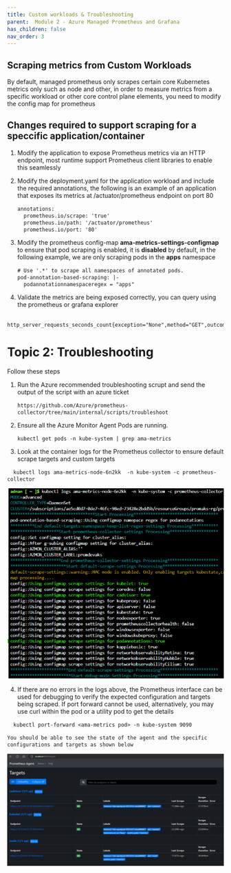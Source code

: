 ```yaml
---
title: Custom workloads & Troubleshooting
parent:  Module 2 - Azure Managed Prometheus and Grafana
has_children: false
nav_order: 3
---
```


## Scraping metrics from Custom Workloads

By default, managed prometheus only scrapes certain core Kubernetes metrics only such as node and other, in order to measure metrics from a specific workload or other core control plane elements, you need to modify the config map for prometheus

## Changes required to support scraping for a speccific application/container

1. Modify the application to expose Prometheus metrics via an HTTP endpoint, most runtime support Prometheus client libraries to enable this seamlessly

2. Modify the deployment.yaml for the application workload and include the required annotations, the following is an example of an application that exposes its metrics at /actuator/prometheus endpoint on port 80

    ```
   annotations:
      prometheus.io/scrape: 'true'
      prometheus.io/path: '/actuator/prometheus'
      prometheus.io/port: '80'
    ```
3. Modify the prometheus config-map **ama-metrics-settings-configmap** to ensure that pod scraping is enabled, it is **disabled** by default, in the following example, we are only scraping pods in the **apps** namespace

    ```
    # Use '.*' to scrape all namespaces of annotated pods.
    pod-annotation-based-scraping: |-
      podannotationnamespaceregex = "apps"
    ```
4. Validate the metrics are being exposed correctly, you can query using the prometheus or grafana explorer

```
   http_server_requests_seconds_count{exception="None",method="GET",outcome="SUCCESS",status="200",uri="/actuator/prometheus"}
```

# Topic 2: Troubleshooting

Follow these steps

1. Run the Azure recommended troubleshooting scrupt and send the output of the script with an azure ticket

    ```
    https://github.com/Azure/prometheus-collector/tree/main/internal/scripts/troubleshoot
    ```
2. Ensure all the Azure Monitor Agent Pods are running. 
  
    ```
    kubectl get pods -n kube-system | grep ama-metrics
    ```
3. Look at the container logs for the Prometheus collector to ensure default scrape targets and custom targets

  ```
    kubectl logs ama-metrics-node-6n2kk  -n kube-system -c prometheus-collector
  ```

  ![prom-agent architecture](../../assets/images/module2/prom-config.png)

4. If there are no errors in the logs above, the Prometheus interface can be used for debugging to verify the expected configuration and targets being scraped. If port forward cannot be used, alternatively, you may use curl within the pod or a utility pod to get the details

  ```
    kubectl port-forward <ama-metrics pod> -n kube-system 9090
  ```
    You should be able to see the state of the agent and the specific configurations and targets as shown below

  ![prom architecture](../../assets/images/module2/prom-agent.png)


